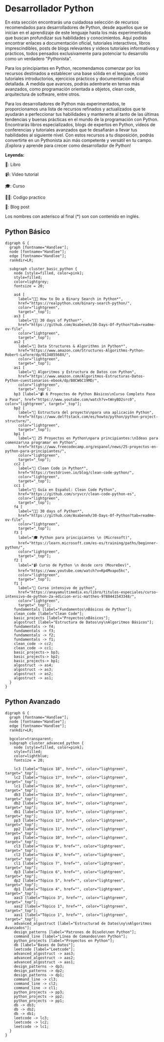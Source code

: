 # Desarrollador Python

En esta sección encontrarás una cuidadosa selección de recursos recomendados
para desarrolladores de Python, desde aquellos que se inician en el aprendizaje
de este lenguaje hasta los más experimentados que buscan profundizar sus
habilidades y conocimientos. Aquí podrás encontrar enlaces a documentación
oficial, tutoriales interactivos, libros imprescindibles, posts de blogs
relevantes y videos tutoriales informativos y prácticos, todos pensados
exclusivamente para potenciar tu desarrollo como un verdadero "Pythonista".

Para los principiantes en Python, recomendamos comenzar por los recursos
destinados a establecer una base sólida en el lenguaje, como tutoriales
introductorios, ejercicios prácticos y documentación oficial detallada. A medida
que avances, podrás adentrarte en temas más avanzados, como programación
orientada a objetos, clean code, arquitectura de software, entre otros.

Para los desarrolladores de Python más experimentados, te proporcionamos una
lista de recursos refinados y actualizados que te ayudarán a perfeccionar tus
habilidades y mantenerte al tanto de las últimas tendencias y buenas prácticas
en el mundo de la programación con Python. Encontrarás libros especializados,
blogs de expertos en Python, videos de conferencias y tutoriales avanzados que
te desafiarán a llevar tus habilidades al siguiente nivel. Con estos recursos a
tu disposición, podrás convertirte en un Pythonista aún más competente y
versátil en tu campo. ¡Explora y aprende para crecer como desarrollador de
Python!

**Leyenda:**

📗: Libro

📹: Video tutorial

🎓: Curso

🧑‍💻: Codigo practico

📝: Blog post

Los nombres con asterisco al final (*) son con contenido en inglés.


## Python Básico

```{sketchviz}
digraph G {
  graph [fontname="Handlee"];
  node [fontname="Handlee"];
  edge [fontname="Handlee"];
  rankdir=LR;
  
  subgraph cluster_basic_python {
    node [style=filled, color=pink];
    style=filled;
    color=lightgrey;
    fontsize = 20;

    as4 [
      label="🧑‍💻 How to Do a Binary Search in Python*",
      href="https://realpython.com/binary-search-python/",
      color="lightgreen",
      target="_top"];
    as3 [
      label="🧑‍💻 30 days of Python*",
      href="https://github.com/Asabeneh/30-Days-Of-Python?tab=readme-ov-file",
      color="lightgreen",
      target="_top"];
    as2 [
      label="📗 Data Structures & Algorithms in Python*",
      href="https://www.amazon.com/Structures-Algorithms-Python-Robert-Lafore/dp/013485568X/",
      color="lightgreen",
      target="_top"];
    as1 [
      label="📗 Algoritmos y Estructura de Datos con Python",
      href="https://www.amazon.com/Algoritmos-Estructuras-Datos-Python-cuestionarios-ebook/dp/B0CW6C19MD/",
      color="lightgreen",
      target="_top"];
    bp3 [label="📹 6 Proyectos de Python Básicos\nCurso Completo Paso a Paso", href="https://www.youtube.com/watch?v=tWnyBD2src0", color="lightgreen", target="_top"];
    bp2 [
      label="📝 Estructura del proyecto\npara una aplicación Python",
      href="https://www.delftstack.com/es/howto/python/python-project-structure/",
      color="lightgreen",
      target="_top"];
    bp1 [
      label="📝 25 Proyectos en Python\npara principiantes:\nIdeas para comenzar\na programar en Python",
      href="https://www.freecodecamp.org/espanol/news/25-proyectos-en-python-para-principiantes/",
      color="lightgreen",
      target="_top"];
    cc2 [
      label="📝 Clean Code in Python*",
      href="https://testdriven.io/blog/clean-code-python/",
      color="lightgreen",
      target="_top"];
    cc1 [
      label="📝 Guía en Español: Clean Code Python",
      href="https://github.com/sryvcr/clean-code-python-es",
      color="lightgreen",
      target="_top"];
    f4 [
      label="🧑‍💻 30 days of Python*",
      href="https://github.com/Asabeneh/30-Days-Of-Python?tab=readme-ov-file",
      color="lightgreen",
      target="_top"];
    f3 [
      label="🎓 Python para principiantes \n (Microsoft)",
      href="https://learn.microsoft.com/es-es/training/paths/beginner-python/",
      color="lightgreen",
      target="_top"];
    f2 [
      label="📹 Curso de Python \n desde cero (MoureDev)",
      href="https://www.youtube.com/watch?v=Kp4Mvapo5kc",
      color="lightgreen",
      target="_top"];
    f1 [
      label="📗 Curso intensivo de python",
      href="https://anayamultimedia.es/libro/titulos-especiales/curso-intensivo-de-python-2a-edicion-eric-matthes-9788441543348/",
      color="lightgreen",
      target="_top"];
    fundamentals [label="Fundamentos\nBásicos de Python"];
    clean_code [label="Clean Code"];
    basic_projects [label="Proyectos\nBásicos"];
    algostruct [label="Estructura de Datos\ny\nAlgoritmos Básicos"];
    fundamentals -> f4;
    fundamentals -> f3;
    fundamentals -> f2;
    fundamentals -> f1;
    clean_code -> cc2;
    clean_code -> cc1;
    basic_projects-> bp3;
    basic_projects-> bp2;
    basic_projects-> bp1;
    algostruct -> as4;
    algostruct -> as3;
    algostruct -> as2;
    algostruct -> as1;
  }
}
```


## Python Avanzado

```{sketchviz}
digraph G {
  graph [fontname="Handlee"];
  node [fontname="Handlee"];
  edge [fontname="Handlee"];
  rankdir=LR;

  bgcolor=transparent;
  subgraph cluster_advanced_python {
    node [style=filled, color=pink];
    style=filled;
    color=lightblue;
    fontsize = 20;
    
    lc3 [label="Tópico 18", href="", color="lightgreen", target="_top"];
    lc2 [label="Tópico 17", href="", color="lightgreen", target="_top"];
    lc1 [label="Tópico 16", href="", color="lightgreen", target="_top"];
    db3 [label="Tópico 15", href="", color="lightgreen", target="_top"];
    db2 [label="Tópico 14", href="", color="lightgreen", target="_top"];
    db1 [label="Tópico 13", href="", color="lightgreen", target="_top"];
    pp3 [label="Tópico 12", href="", color="lightgreen", target="_top"];
    pp2 [label="Tópico 11", href="", color="lightgreen", target="_top"];
    pp1 [label="Tópico 10", href="", color="lightgreen", target="_top"];
    cl3 [label="Tópico 9", href="", color="lightgreen", target="_top"];
    cl2 [label="Tópico 8", href="", color="lightgreen", target="_top"];
    cl1 [label="Tópico 7", href="", color="lightgreen", target="_top"];
    dp3 [label="Tópico 6", href="", color="lightgreen", target="_top"];
    dp2 [label="Tópico 5", href="", color="lightgreen", target="_top"];
    dp1 [label="Tópico 4", href="", color="lightgreen", target="_top"];
    aas3 [label="Tópico 3", href="", color="lightgreen", target="_top"];
    aas2 [label="Tópico 1", href="", color="lightgreen", target="_top"];
    aas1 [label="Tópico 1", href="", color="lightgreen", target="_top"];
    advanced_algostruct [label="Estructurad de Datos\ny\nAlgoritmos Avanzados"];
    design_patterns [label="Patrones de Diseño\nen Python"];
    command_line [label="Línea de Comandos\nen Python"];
    python_projects [label="Proyectos en Python"];
    db [label="Bases de Datos"];
    leetcode [label="Leetcode"];
    advanced_algostruct -> aas3;
    advanced_algostruct -> aas2;
    advanced_algostruct -> aas1;
    design_patterns -> dp3;
    design_patterns -> dp2;
    design_patterns -> dp1;
    command_line -> cl3;
    command_line -> cl2;
    command_line -> cl1;
    python_projects -> pp3;
    python_projects -> pp2;
    python_projects -> pp1;
    db -> db3;
    db -> db2;
    db -> db1;
    leetcode -> lc3;
    leetcode -> lc2;
    leetcode -> lc1;
  }
}
```
